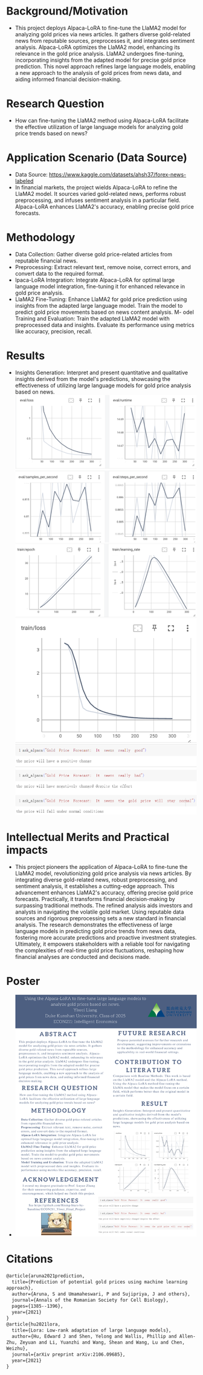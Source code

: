 # Background/Motivation
- This project deploys Alpaca-LoRA to fine-tune the LlaMA2 model for analyzing gold prices via news articles. It gathers diverse gold-related news from reputable sources, preprocesses it, and integrates sentiment analysis. Alpaca-LoRA optimizes the LlaMA2 model, enhancing its relevance in the gold price analysis. LlaMA2 undergoes fine-tuning, incorporating insights from the adapted model for precise gold price prediction. This novel approach refines large language models, enabling a new approach to the analysis of gold prices from news data, and aiding informed financial decision-making.
# Research Question
- How can fine-tuning the LlaMA2 method using Alpaca-LoRA facilitate the effective utilization of large language models for analyzing gold price trends based on news?
# Application Scenario (Data Source)
- Data Source: https://www.kaggle.com/datasets/ahsh37/forex-news-labeled
- In financial markets, the project wields Alpaca-LoRA to refine the LlaMA2 model. It sources varied gold-related news, performs robust preprocessing, and infuses sentiment analysis in a particular field. Alpaca-LoRA enhances LlaMA2's accuracy, enabling precise gold price forecasts. 
# Methodology
- Data Collection: Gather diverse gold price-related articles from reputable financial news.
- Preprocessing: Extract relevant text, remove noise, correct errors, and convert data to the required format.
- lpaca-LoRA Integration: Integrate Alpaca-LoRA for optimal large language model integration, fine-tuning it for enhanced relevance in gold price analysis.
- LlaMA2 Fine-Tuning: Enhance LlaMA2 for gold price prediction using insights from the adapted large language model. Train the model to predict gold price movements based on news content analysis.
M- odel Training and Evaluation: Train the adapted LlaMA2 model with preprocessed data and insights. Evaluate its performance using metrics like accuracy, precision, recall.
# Results
- Insights Generation: Interpret and present quantitative and qualitative insights derived from the model's predictions, showcasing the effectiveness of utilizing large language models for gold price analysis based on news.
![](Result\1.png)
![](Result\2.png)
![](Result\3.png)
![](Result\4.png)
![](Result\5.png)
# Intellectual Merits and Practical impacts 
- This project pioneers the application of Alpaca-LoRA to fine-tune the LlaMA2 model, revolutionizing gold price analysis via news articles. By integrating diverse gold-related news, robust preprocessing, and sentiment analysis, it establishes a cutting-edge approach. This advancement enhances LlaMA2's accuracy, offering precise gold price forecasts. Practically, it transforms financial decision-making by surpassing traditional methods. The refined analysis aids investors and analysts in navigating the volatile gold market. Using reputable data sources and rigorous preprocessing sets a new standard in financial analysis. The research demonstrates the effectiveness of large language models in predicting gold price trends from news data, fostering more accurate predictions and proactive investment strategies. Ultimately, it empowers stakeholders with a reliable tool for navigating the complexities of real-time gold price fluctuations, reshaping how financial analyses are conducted and decisions made.
# Poster
- ![](ECON211.png)
# Citations
```
@article{aruna2021prediction,
  title={Prediction of potential gold prices using machine learning approach},
  author={Aruna, S and Umamaheswari, P and Sujipriya, J and others},
  journal={Annals of the Romanian Society for Cell Biology},
  pages={1385--1396},
  year={2021}
}
@article{hu2021lora,
  title={Lora: Low-rank adaptation of large language models},
  author={Hu, Edward J and Shen, Yelong and Wallis, Phillip and Allen-Zhu, Zeyuan and Li, Yuanzhi and Wang, Shean and Wang, Lu and Chen, Weizhu},
  journal={arXiv preprint arXiv:2106.09685},
  year={2021}
}
```